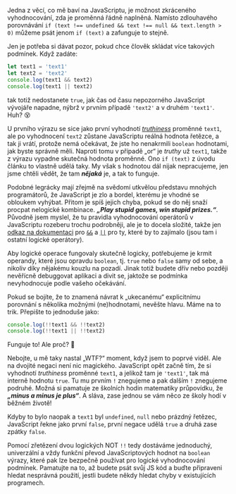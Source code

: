 Jedna z věcí, co mě baví na JavaScriptu, je možnost zkráceného vyhodnocování, zda je proměnná řádně naplněná. Namísto zdlouhavého porovnávání `if (text !== undefined && text !== null && text.length > 0)` můžeme psát jenom `if (text)` a zafunguje to stejně.

Jen je potřeba si dávat pozor, pokud chce člověk skládat více takových podmínek. Když zadáte:

```js
let text1 = 'text1'
let text2 = 'text2'
console.log(text1 && text2)
console.log(text1 || text2)
```

tak totiž nedostanete `true`, jak čas od času nepozorného JavaScript vývojáře napadne, nýbrž v prvním případě `'text2'` a v druhém `'text1'`. Huh? :dizzy_face:

U prvního výrazu se sice jako první vyhodnotí [_truthiness_](https://developer.mozilla.org/en-US/docs/Glossary/Truthy) proměnné `text1`, ale po vyhodnocení `text2` zůstane JavaScriptu reálná hodnota řetězce, a tak ji vrátí, protože nemá očekávat, že jste ho nenakrmili `boolean` hodnotami, jak byste správně měli. Naproti tomu v případě „or“ je _truthy_ už `text1`, takže z výrazu vypadne skutečná hodnota proměnné. Ono `if (text)` z úvodu článku to vlastně udělá taky. My však s hodnotou dál nijak nepracujeme, jen jsme chtěli vědět, že tam _**nějaká**_ je, a tak to funguje.

Podobné legrácky mají zřejmě na svědomí utkvělou představu mnohých programátorů, že JavaScript je zlo a bordel, kterému je vhodné se obloukem vyhýbat. Přitom je spíš jejich chyba, pokud se do něj snaží procpat nelogické kombinace. _**„Play stupid games, win stupid prizes.“**_. Původně jsem myslel, že tu pravidla vyhodnocování operátorů v JavaScriptu rozeberu trochu podrobněji, ale je to docela složité, takže jen [odkaz na dokumentaci](https://developer.mozilla.org/en-US/docs/Web/JavaScript/Reference/Operators) pro [`&&`](https://developer.mozilla.org/en-US/docs/Web/JavaScript/Reference/Operators/Logical_AND) a [`||`](https://developer.mozilla.org/en-US/docs/Web/JavaScript/Reference/Operators/Logical_OR) pro ty, které by to zajímalo (jsou tam i ostatní logické operátory).

Aby logické operace fungovaly skutečně logicky, potřebujeme je krmit operandy, které jsou opravdu `boolean`, tj. `true` nebo `false` samy od sebe, a nikoliv díky nějakému kouzlu na pozadí. Jinak totiž budete dřív nebo později nevěřícně debuggovat aplikaci a divit se, jaktože se podmínka nevyhodnocuje podle vašeho očekávání.

Pokud se bojíte, že to znamená návrat k „ukecanému“ explicitnímu porovnání s několika možnými (ne)hodnotami, nevěšte hlavu. Máme na to trik. Přepište to jednoduše jako:

```js
console.log(!!text1 && !!text2)
console.log(!!text1 || !!text2)
```

Funguje to! Ale proč? :eyes: 

Nebojte, u mě taky nastal „WTF?“ moment, když jsem to poprvé viděl. Ale na dvojité negaci není nic magického. JavaScript opět začně tím, že si vyhodnotí _truthiness_ proměnné `text1`, a jelikož tam je `'text1'`, tak má interně hodnotu `true`. Tu mu prvním `!` znegujeme a pak dalším `!` znegujeme podruhé. Možná si pamatuje ze školních hodin matematiky průpovídku, že _**„minus a minus je plus“**_. A sláva, zase jednou se vám něco ze školy hodí v běžném životě!

Kdyby to bylo naopak a `text1` byl `undefined`, `null` nebo prázdný řetězec, JavaScript řekne jako první `false`, první negace udělá `true` a druhá zase zpátky `false`.

Pomocí zřetězení dvou logických NOT `!!` tedy dostáváme jednoduchý, univerzální a vždy funkční převod JavaScriptových hodnot na `boolean` výrazy, které pak lze bezpečně používat pro logické vyhodnocování podmínek. Pamatujte na to, až budete psát svůj JS kód a buďte připraveni hledat nesprávná použití, jestli budete někdy hledat chyby v existujících programech.
